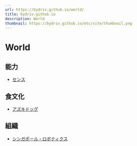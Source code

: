 ```yaml
---
url: https://bydriv.github.io/world/
title: bydriv.github.io
description: World
thumbnail: https://bydriv.github.io/etc/site/thumbnail.png
---
```


# World

## 能力

- [センス](sense)

## 食文化

- [アズキドッグ](azukidog)

## 組織

- [シンガポール・ロボティクス](singapore-robotics)
